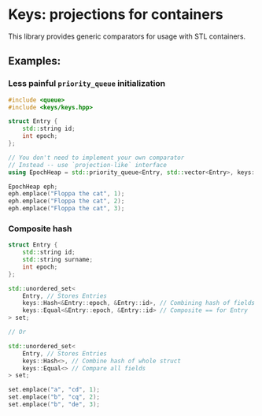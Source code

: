 # Keys: projections for containers

This library provides generic comparators for usage with STL containers.

## Examples:

### Less painful `priority_queue` initialization

```C++
#include <queue>
#include <keys/keys.hpp>

struct Entry {
    std::string id;
    int epoch;
};

// You don't need to implement your own comparator
// Instead -- use `projection-like` interface
using EpochHeap = std::priority_queue<Entry, std::vector<Entry>, keys::Less<&Entry::epoch>>;

EpochHeap eph;
eph.emplace("Floppa the cat", 1);
eph.emplace("Floppa the cat", 2);
eph.emplace("Floppa the cat", 3);

```


### Composite hash

```C++
struct Entry {
    std::string id;
    std::string surname;
    int epoch;
};

std::unordered_set<
    Entry, // Stores Entries
    keys::Hash<&Entry::epoch, &Entry::id>, // Combining hash of fields
    keys::Equal<&Entry::epoch, &Entry::id> // Composite == for Entry
> set;

// Or

std::unordered_set<
    Entry, // Stores Entries
    keys::Hash<>, // Combine hash of whole struct
    keys::Equal<> // Compare all fields
> set;

set.emplace("a", "cd", 1);
set.emplace("b", "cq", 2);
set.emplace("b", "de", 3);

```